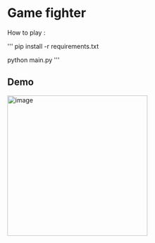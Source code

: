 # Game fighter
How to play :

'''
pip install -r requirements.txt 

python main.py 
'''

## Demo 
<img width="318" alt="image" src="https://github.com/trttungdev/fight_game/assets/94973318/4ba7c9ae-1b50-4e91-8bb1-319c941db4ee">

